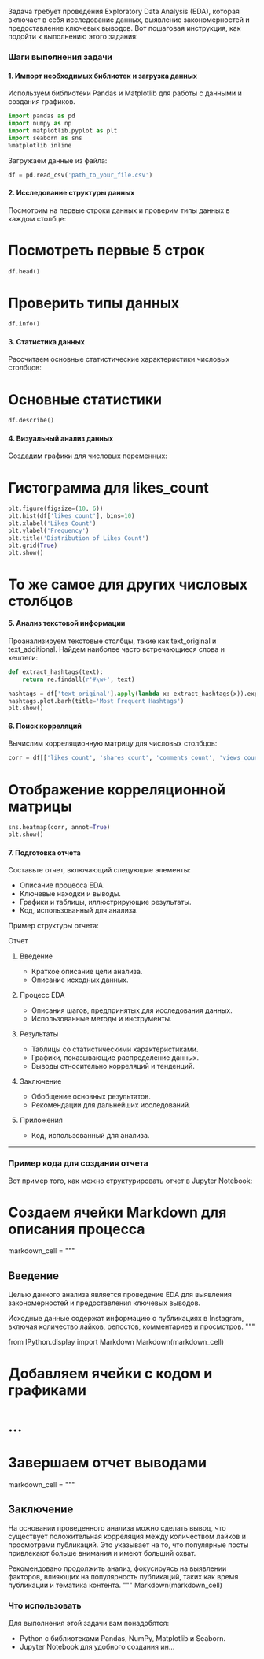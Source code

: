 Задача требует проведения Exploratory Data Analysis (EDA), которая включает в себя исследование данных, выявление закономерностей и предоставление ключевых выводов. Вот пошаговая инструкция, как подойти к выполнению этого задания:

### Шаги выполнения задачи

#### 1. Импорт необходимых библиотек и загрузка данных

Используем библиотеки Pandas и Matplotlib для работы с данными и создания графиков.

```python
import pandas as pd
import numpy as np
import matplotlib.pyplot as plt
import seaborn as sns
%matplotlib inline
```


Загружаем данные из файла:
```python
df = pd.read_csv('path_to_your_file.csv')
```

#### 2. Исследование структуры данных

Посмотрим на первые строки данных и проверим типы данных в каждом столбце:

# Посмотреть первые 5 строк

```python
df.head()
```
# Проверить типы данных
```python
df.info()
```

#### 3. Статистика данных

Рассчитаем основные статистические характеристики числовых столбцов:

# Основные статистики
```python
df.describe()
```

#### 4. Визуальный анализ данных

Создадим графики для числовых переменных:

# Гистограмма для likes_count
```python
plt.figure(figsize=(10, 6))
plt.hist(df['likes_count'], bins=10)
plt.xlabel('Likes Count')
plt.ylabel('Frequency')
plt.title('Distribution of Likes Count')
plt.grid(True)
plt.show()
```
# То же самое для других числовых столбцов


#### 5. Анализ текстовой информации

Проанализируем текстовые столбцы, такие как text_original и text_additional. Найдем наиболее часто встречающиеся слова и хештеги:
```python
def extract_hashtags(text):
    return re.findall(r'#\w+', text)

hashtags = df['text_original'].apply(lambda x: extract_hashtags(x)).explode().value_counts()
hashtags.plot.barh(title='Most Frequent Hashtags')
plt.show()
```

#### 6. Поиск корреляций

Вычислим корреляционную матрицу для числовых столбцов:
```python
corr = df[['likes_count', 'shares_count', 'comments_count', 'views_count']].corr()
```

# Отображение корреляционной матрицы

```python
sns.heatmap(corr, annot=True)
plt.show()
```

#### 7. Подготовка отчета

Составьте отчет, включающий следующие элементы:

- Описание процесса EDA.
- Ключевые находки и выводы.
- Графики и таблицы, иллюстрирующие результаты.
- Код, использованный для анализа.

Пример структуры отчета:

Отчет

1. Введение
   - Краткое описание цели анализа.
   - Описание исходных данных.

2. Процесс EDA
   - Описания шагов, предпринятых для исследования данных.
   - Использованные методы и инструменты.

3. Результаты
   - Таблицы со статистическими характеристиками.
   - Графики, показывающие распределение данных.
   - Выводы относительно корреляций и тенденций.

4. Заключение
   - Обобщение основных результатов.
   - Рекомендации для дальнейших исследований.

5. Приложения
   - Код, использованный для анализа.

---

### Пример кода для создания отчета

Вот пример того, как можно структурировать отчет в Jupyter Notebook:

# Создаем ячейки Markdown для описания процесса
markdown_cell = """
## Введение
Целью данного анализа является проведение EDA для выявления закономерностей и предоставления ключевых выводов.

Исходные данные содержат информацию о публикациях в Instagram, включая количество лайков, репостов, комментариев и просмотров.
"""

from IPython.display import Markdown
Markdown(markdown_cell)

# Добавляем ячейки с кодом и графиками
# ...

# Завершаем отчет выводами
markdown_cell = """
## Заключение
На основании проведенного анализа можно сделать вывод, что существует положительная корреляция между количеством лайков и просмотрами публикаций. Это указывает на то, что популярные посты привлекают больше внимания и имеют больший охват.

Рекомендовано продолжить анализ, фокусируясь на выявлении факторов, влияющих на популярность публикаций, таких как время публикации и тематика контента.
"""
Markdown(markdown_cell)


### Что использовать

Для выполнения этой задачи вам понадобятся:

- Python с библиотеками Pandas, NumPy, Matplotlib и Seaborn.
- Jupyter Notebook для удобного создания ин...
